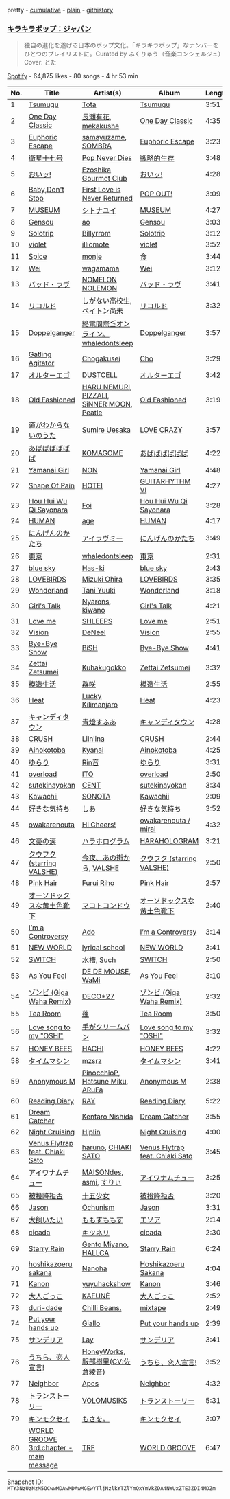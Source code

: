 pretty - [cumulative](/playlists/cumulative/37i9dQZF1DWVlypmfyCIGr.md) - [plain](/playlists/plain/37i9dQZF1DWVlypmfyCIGr) - [githistory](https://github.githistory.xyz/mackorone/spotify-playlist-archive/blob/main/playlists/plain/37i9dQZF1DWVlypmfyCIGr)

### [キラキラポップ：ジャパン](https://open.spotify.com/playlist/37i9dQZF1DWVlypmfyCIGr)

> 独自の進化を遂げる日本のポップ文化。「キラキラポップ」なナンバーをひとつのプレイリストに。Curated by ふくりゅう（音楽コンシェルジュ）Cover: とた

[Spotify](https://open.spotify.com/user/spotify) - 64,875 likes - 80 songs - 4 hr 53 min

| No. | Title | Artist(s) | Album | Length |
|---|---|---|---|---|
| 1 | [Tsumugu](https://open.spotify.com/track/6uqDqDf5OVAyVj6lxwWrAx) | [Tota](https://open.spotify.com/artist/5WIXXPkyVYncLscyUbDrpi) | [Tsumugu](https://open.spotify.com/album/3WJSzExzoaymFUgJNy1ABs) | 3:51 |
| 2 | [One Day Classic](https://open.spotify.com/track/2e382p7DdJlKs9WTiuMVWR) | [長瀬有花](https://open.spotify.com/artist/4eEVWfAuVUPgwMXWQiD4zX), [mekakushe](https://open.spotify.com/artist/0CWyD7hgBLQ7dIUGEDkAWz) | [One Day Classic](https://open.spotify.com/album/69PBBjHEyj6Xs65FUDlYK2) | 4:35 |
| 3 | [Euphoric Escape](https://open.spotify.com/track/3J50EjeL59ZYfJAYmWdLdW) | [samayuzame](https://open.spotify.com/artist/35rpDiXIsvLFJx0KaGvxK2), [SOMBRA](https://open.spotify.com/artist/4FsJdqeI2pBKVDyhGm19Dw) | [Euphoric Escape](https://open.spotify.com/album/6gMqQPVrchyoXtf1aKVnCw) | 3:23 |
| 4 | [衛星十七号](https://open.spotify.com/track/1orWtkpa4ChQZn2sCnThSW) | [Pop Never Dies](https://open.spotify.com/artist/09sIEZ75poO3BQBaQ7EfGm) | [戦略的生存](https://open.spotify.com/album/3YThqweWZRKmnAt8ibr5PM) | 3:48 |
| 5 | [おいッ!](https://open.spotify.com/track/0H3yPNNbn48IaQWUZY38Sm) | [Ezoshika Gourmet Club](https://open.spotify.com/artist/2ulPFZtES2JnmALVsp2ina) | [おいッ!](https://open.spotify.com/album/6JvirXI00xIM9KfBUExYop) | 4:28 |
| 6 | [Baby,Don't Stop](https://open.spotify.com/track/3xK3nC2M3FqxLBJ4MnXITr) | [First Love is Never Returned](https://open.spotify.com/artist/5TSbFJ8iUw0NTXGU9cmasG) | [POP OUT!](https://open.spotify.com/album/1VfpN0zgdLujwepllGpJVo) | 3:09 |
| 7 | [MUSEUM](https://open.spotify.com/track/5ug8HRgPsLGVdclcsho8L5) | [シトナユイ](https://open.spotify.com/artist/0kWlfrKUtyyjipOtWz5gkB) | [MUSEUM](https://open.spotify.com/album/5UOT8OI83xiUFqpkPfr2kv) | 4:27 |
| 8 | [Gensou](https://open.spotify.com/track/1CXHyiojJVoZFDBtrhqWvz) | [ao](https://open.spotify.com/artist/5NUhVvh0ERaLUcVqbUfDhK) | [Gensou](https://open.spotify.com/album/6cn5LTnUmif9ro3cgI3Va6) | 3:03 |
| 9 | [Solotrip](https://open.spotify.com/track/0r3bAaZO1NsoKcWMT6zfEL) | [Billyrrom](https://open.spotify.com/artist/7our8lu1Vk9CLnFEu3JEbc) | [Solotrip](https://open.spotify.com/album/56pMu3efEN0UjMQ55cDDCo) | 3:12 |
| 10 | [violet](https://open.spotify.com/track/7G7ugnWj3iYMCCEYn171lN) | [illiomote](https://open.spotify.com/artist/3WT4BJFKhoWN3Mc8TDcH7v) | [violet](https://open.spotify.com/album/04bHJcq13Fuh20o3pgmDY0) | 3:52 |
| 11 | [Spice](https://open.spotify.com/track/1XtwGDmkdv5A5bvIO4mKSy) | [monje](https://open.spotify.com/artist/5UqQ3L8MFnpqFHW2oUy56Y) | [食](https://open.spotify.com/album/58ZgW2Y0nhJYJs5CAcHCgc) | 3:44 |
| 12 | [Wei](https://open.spotify.com/track/04R4qcTMDKGRN8fbvnQXHy) | [wagamama](https://open.spotify.com/artist/2NKDGm8tCrXcW2fNSASi82) | [Wei](https://open.spotify.com/album/09msF1aEUcan16yDsQ5JKH) | 3:12 |
| 13 | [バッド・ラヴ](https://open.spotify.com/track/3snRYYwhtCnB73oyAB9PDM) | [NOMELON NOLEMON](https://open.spotify.com/artist/3PRXdiVu8lUkeCKw4ZUX4B) | [バッド・ラヴ](https://open.spotify.com/album/0DjAPzvefBWotibQ5nWABf) | 3:41 |
| 14 | [リコルド](https://open.spotify.com/track/5cBPEJMEnXaSw0Jo8Qc690) | [しがない高校生](https://open.spotify.com/artist/2rZpeoqzeYv7h9eDcWWh2D), [ペイトン尚未](https://open.spotify.com/artist/2KTZwhESlFH0iD73y5GTyV) | [リコルド](https://open.spotify.com/album/1666TICCCFGD8ULBURgmJz) | 3:32 |
| 15 | [Doppelganger](https://open.spotify.com/track/2DRE2BQO0J9UY0adRbOBya) | [終電間際≦オンライン。](https://open.spotify.com/artist/0n0p5irFicl5mYADoRl6Ps), [whaledontsleep](https://open.spotify.com/artist/5lEzAveEBteB85UVvKTanp) | [Doppelganger](https://open.spotify.com/album/42d6oX4Z1o52cKPkFX8U2R) | 3:57 |
| 16 | [Gatling Agitator](https://open.spotify.com/track/6cJCRp0DKU6E52caml3uoa) | [Chogakusei](https://open.spotify.com/artist/1o3K28VZiWLErDUMWD6xuo) | [Cho](https://open.spotify.com/album/4nx5OMVxi1M1K2giwuWcWf) | 3:29 |
| 17 | [オルターエゴ](https://open.spotify.com/track/1xQk51ZFXt6Zf7d2xUNSN1) | [DUSTCELL](https://open.spotify.com/artist/6Rs4z6XgltEI01UlDlu98B) | [オルターエゴ](https://open.spotify.com/album/5QAR9vY3vVHQH63oloIr4f) | 3:42 |
| 18 | [Old Fashioned](https://open.spotify.com/track/6ZWKRmmYetfk6LsEVbSIk6) | [HARU NEMURI](https://open.spotify.com/artist/3cn7Ujrlj3rdyuqmOYhBJT), [PIZZALI](https://open.spotify.com/artist/5AIqzRLM5XgtjdCjnbvJx7), [SiNNER MOON](https://open.spotify.com/artist/7uNmdZ8FJkmZjsHEQWM5Xw), [Peatle](https://open.spotify.com/artist/0iIymgyAW3hH5oY7kRMVsp) | [Old Fashioned](https://open.spotify.com/album/3Rv9kwdTjYAdyUsVLz2gZh) | 3:19 |
| 19 | [道がわからないのうた](https://open.spotify.com/track/4RYC8U67s7NDwqDaqMKuKT) | [Sumire Uesaka](https://open.spotify.com/artist/4hRg5l2hXQl3lAzffFF8P8) | [LOVE CRAZY](https://open.spotify.com/album/58BJ7wiVQfAjWE10edl0Ct) | 3:57 |
| 20 | [あばばばばばば](https://open.spotify.com/track/7gd5aLzl5HUV5Rmh6q6fCv) | [KOMAGOME](https://open.spotify.com/artist/4yi7xi9fRysQclHSMAkQpY) | [あばばばばばば](https://open.spotify.com/album/1z7Lkvxu5PEXVLyGmaC7UG) | 4:22 |
| 21 | [Yamanai Girl](https://open.spotify.com/track/0FjrqfaSJ7kAyXKTVvcKva) | [NON](https://open.spotify.com/artist/4YRx01IyUq6BreGGtNHQQk) | [Yamanai Girl](https://open.spotify.com/album/0MqqN9Si1depDg05fURnRu) | 4:48 |
| 22 | [Shape Of Pain](https://open.spotify.com/track/62wzCkyQcYFkfHWjeydjOa) | [HOTEI](https://open.spotify.com/artist/4cShXyYZpvnVZYeE3Oukns) | [GUITARHYTHM VI](https://open.spotify.com/album/3KEmfJwj8Kxq4m5bBxsAp9) | 4:27 |
| 23 | [Hou Hui Wu Qi Sayonara](https://open.spotify.com/track/6Thy3ZNAjcrASK5MeJoruN) | [Foi](https://open.spotify.com/artist/395MrZuV4ZaUrn1QUPu8FB) | [Hou Hui Wu Qi Sayonara](https://open.spotify.com/album/3sIxmcH80UEWVkT8DHRttj) | 3:28 |
| 24 | [HUMAN](https://open.spotify.com/track/2HTPQfPf92R09MFSOaE8nD) | [age](https://open.spotify.com/artist/4LUAh1USHuVZQZsEuovdLg) | [HUMAN](https://open.spotify.com/album/2ff6i92pRXmlG5QpKDOeuU) | 4:17 |
| 25 | [にんげんのかたち](https://open.spotify.com/track/5ASrxqKNIejLvhZ1tUG0sh) | [アイラヴミー](https://open.spotify.com/artist/5E1E14jPqjgoqcE8wxiqxN) | [にんげんのかたち](https://open.spotify.com/album/0qlTtJia2tiKbGViJyYWO9) | 3:49 |
| 26 | [東京](https://open.spotify.com/track/45kKi0Bjxg5BKTp0JWGzuZ) | [whaledontsleep](https://open.spotify.com/artist/5lEzAveEBteB85UVvKTanp) | [東京](https://open.spotify.com/album/6PibSRSLDSrMQZ7YvVfjlF) | 2:31 |
| 27 | [blue sky](https://open.spotify.com/track/3bRvtUxJqqBDr26DY96YDl) | [Has\-ki](https://open.spotify.com/artist/7pvleOZtwMfQPOkZ57czSA) | [blue sky](https://open.spotify.com/album/2g2qJoWRHCL0GZHPiiru5g) | 2:43 |
| 28 | [LOVEBIRDS](https://open.spotify.com/track/5NYZlE8wMHWSL4snS7snIj) | [Mizuki Ohira](https://open.spotify.com/artist/5rNUVqgzCi4FX47RY8n9cx) | [LOVEBIRDS](https://open.spotify.com/album/62btGm0Kjc8bIvyT71euDJ) | 3:35 |
| 29 | [Wonderland](https://open.spotify.com/track/56axXmCSalRuKYgDXWzDW4) | [Tani Yuuki](https://open.spotify.com/artist/0B1ce3uNrzkdm76NXI4mhX) | [Wonderland](https://open.spotify.com/album/4L1SQvuU3XLhaZAJQYyHo8) | 3:18 |
| 30 | [Girl's Talk](https://open.spotify.com/track/25civPyhADnN8dXJwF2CQa) | [Nyarons](https://open.spotify.com/artist/4L5K9BR3qaZQw8QAoMBUta), [kiwano](https://open.spotify.com/artist/2gWOEyfr0ms1TzCQmIQ2IS) | [Girl's Talk](https://open.spotify.com/album/4MtXdronHrbBE840OhUpgX) | 4:21 |
| 31 | [Love me](https://open.spotify.com/track/6QRG53SfAxRc0oS7vfgK8u) | [SHLEEPS](https://open.spotify.com/artist/745YEFJFCwemyxuihkqfri) | [Love me](https://open.spotify.com/album/5M3pxbX6nawvarcwXVKeko) | 2:51 |
| 32 | [Vision](https://open.spotify.com/track/23XrHUUpHpIlTvhPfw7mHs) | [DeNeel](https://open.spotify.com/artist/4Z4FrPA5tZFztkxVw4XfdX) | [Vision](https://open.spotify.com/album/2e8OsI6dzPtr6dNPls4m1m) | 2:55 |
| 33 | [Bye\-Bye Show](https://open.spotify.com/track/7pBLnIBcAqIQ2NHVvJeNfA) | [BiSH](https://open.spotify.com/artist/0ebinq3ZTOQAJNag4sBTJj) | [Bye\-Bye Show](https://open.spotify.com/album/3kL7hk71Spv76STO0skLct) | 4:41 |
| 34 | [Zettai Zetsumei](https://open.spotify.com/track/6b0Zum1HFQruf0TfAdKhVS) | [Kuhakugokko](https://open.spotify.com/artist/1t2jU16aGbeRc63vVMf1Zn) | [Zettai Zetsumei](https://open.spotify.com/album/0WaQ5J5l4bmJVWtuAitTm5) | 3:32 |
| 35 | [模造生活](https://open.spotify.com/track/0mlmRONHLguKunhEmzmj4l) | [群咲](https://open.spotify.com/artist/7IvxuWvEbn7WlpW1ak79ZS) | [模造生活](https://open.spotify.com/album/1ceyHgwBqieyb9NyqfxPmz) | 2:55 |
| 36 | [Heat](https://open.spotify.com/track/0W9ZNXpTcdYrRFddGttATh) | [Lucky Kilimanjaro](https://open.spotify.com/artist/2V8UZPMR1EbkXhzvEGBTrV) | [Heat](https://open.spotify.com/album/6YnhFXZM5tJcBCY7BehT8L) | 4:23 |
| 37 | [キャンディタウン](https://open.spotify.com/track/0sGavSZJ5UGvFbu3hjCOJj) | [青燈すふあ](https://open.spotify.com/artist/55sT1MVbYs30VcclndJNUg) | [キャンディタウン](https://open.spotify.com/album/5PaDjLDPl2U7G3Z6o0lTHx) | 4:28 |
| 38 | [CRUSH](https://open.spotify.com/track/0uPZfIYeaGtGAIHpGSh54t) | [Lilniina](https://open.spotify.com/artist/2sQQn4m6eLqk0wt3TOkaGw) | [CRUSH](https://open.spotify.com/album/5zTdHcu3znLImf0IMnwFlH) | 2:44 |
| 39 | [Ainokotoba](https://open.spotify.com/track/4V6VeEWODTexeZcxtNTkwq) | [Kyanai](https://open.spotify.com/artist/42ogLtXLVjZryRz9j1zvOm) | [Ainokotoba](https://open.spotify.com/album/2vhhT7EjOboMtOGOSiA82b) | 4:25 |
| 40 | [ゆらり](https://open.spotify.com/track/1iYhCf64iv0IDFAMrzyMnU) | [Rin音](https://open.spotify.com/artist/2sd5k8N8cAOm6Q8OCcePw4) | [ゆらり](https://open.spotify.com/album/6IyVIDV21dBy08woNYXlxa) | 3:31 |
| 41 | [overload](https://open.spotify.com/track/3HmaH6cEq2LUiVa1SCaAOd) | [ITO](https://open.spotify.com/artist/6rrrZh0srrnPzkTb6amBKi) | [overload](https://open.spotify.com/album/4HQfUEgyiQF1GBmLBsmNJJ) | 2:50 |
| 42 | [sutekinayokan](https://open.spotify.com/track/3HdraRtGh393u0tReJvowO) | [CENT](https://open.spotify.com/artist/6XoPPVd3Cqm3yXoZAdn8ms) | [sutekinayokan](https://open.spotify.com/album/0pnmpigc5o0EWTHeZNJOyf) | 3:34 |
| 43 | [Kawachii](https://open.spotify.com/track/1TCmRCVq4zHv5J6TL1R82j) | [SONOTA](https://open.spotify.com/artist/2Y7Zj5NejaoroU2zwdSmzj) | [Kawachii](https://open.spotify.com/album/2lwBuoOFtf8QH6UDoiyUPK) | 2:09 |
| 44 | [好きな気持ち](https://open.spotify.com/track/2mZZxQTBfpay8z9hqQ4yeR) | [しあ](https://open.spotify.com/artist/0t9Z53mBNF8MZgQS07lREZ) | [好きな気持ち](https://open.spotify.com/album/74rrGU8sNfVye9wUSMkHiO) | 3:52 |
| 45 | [owakarenouta](https://open.spotify.com/track/4C65IuYtA8GZBohId1eqJ1) | [Hi Cheers!](https://open.spotify.com/artist/3FtZDTzCnJcwj722rHC53o) | [owakarenouta / mirai](https://open.spotify.com/album/1VbzxMgGou89TskGjqSYaS) | 4:32 |
| 46 | [文豪の涙](https://open.spotify.com/track/0XI0RreFdKwjK5v7JwLxH5) | [ハラホログラム](https://open.spotify.com/artist/7j0TunUne7L9eZVQCWsCDX) | [HARAHOLOGRAM](https://open.spotify.com/album/1NQskgMjLYSipd1u4TiVQi) | 3:21 |
| 47 | [クウフク \(starring VALSHE\)](https://open.spotify.com/track/3nM0q6UoSaxxfeU81Sb8s5) | [今夜、あの街から](https://open.spotify.com/artist/3CIypr428k5fChS6LK790Y), [VALSHE](https://open.spotify.com/artist/3RbqLuOD3CrWxEpXeyMbS3) | [クウフク \(starring VALSHE\)](https://open.spotify.com/album/6ggasRuWfhDyzfDCu0aWQn) | 2:50 |
| 48 | [Pink Hair](https://open.spotify.com/track/62ZXOrUNBpa5DAiP3tE19s) | [Furui Riho](https://open.spotify.com/artist/6OgsusVzVrkzCvbXpv6GWh) | [Pink Hair](https://open.spotify.com/album/2M6ubuh4ne6Vjvrx8MUs2t) | 2:57 |
| 49 | [オーソドックスな黄土色靴下](https://open.spotify.com/track/27l55OrabliT7c0VbMTyLq) | [マコトコンドウ](https://open.spotify.com/artist/5LGNw6Zr6yaFM9px1QiTwc) | [オーソドックスな黄土色靴下](https://open.spotify.com/album/1pmttvvn8D8IaaWsmsaLql) | 2:40 |
| 50 | [I’m a Controversy](https://open.spotify.com/track/7JATH77DeeEJL69Au9osjM) | [Ado](https://open.spotify.com/artist/6mEQK9m2krja6X1cfsAjfl) | [I’m a Controversy](https://open.spotify.com/album/28nsX0whh8XuEMgYfqbrOd) | 3:14 |
| 51 | [NEW WORLD](https://open.spotify.com/track/2NV1QtANnDa9daeiPvgtLz) | [lyrical school](https://open.spotify.com/artist/6V7cWMccRQEiOWSqygWYeK) | [NEW WORLD](https://open.spotify.com/album/6t0gVbvHburczRTE7QZHHA) | 3:41 |
| 52 | [SWITCH](https://open.spotify.com/track/19zY5vRiJJ5FicLWQwK4BW) | [水槽](https://open.spotify.com/artist/67dtSHfEqrggSaOaicpaXq), [Such](https://open.spotify.com/artist/0m7tILDYjOZCFFVVGmI3io) | [SWITCH](https://open.spotify.com/album/62zSV6pQ8vcjuRuvDAfhJy) | 2:50 |
| 53 | [As You Feel](https://open.spotify.com/track/2enuOxReomNclhihZgFcWc) | [DE DE MOUSE](https://open.spotify.com/artist/1mZtAFuxFAgqmTCqfKLWoj), [WaMi](https://open.spotify.com/artist/1qanQeBBRpAXORMg7BdCol) | [As You Feel](https://open.spotify.com/album/3qgCPRV7oOjfi9oC6RDkUJ) | 3:10 |
| 54 | [ゾンビ \(Giga Waha Remix\)](https://open.spotify.com/track/4neEg2k1bCKxlvfclgAA2m) | [DECO\*27](https://open.spotify.com/artist/7kZTWx6cRLc0TSRPq1XBMP) | [ゾンビ \(Giga Waha Remix\)](https://open.spotify.com/album/0t8zeaayzdDn05KEqoqVzz) | 2:32 |
| 55 | [Tea Room](https://open.spotify.com/track/1lcwhGemU3erl80ej7x4RP) | [蓬](https://open.spotify.com/artist/2L9zOaBk8ZPdpAsST5VZnF) | [Tea Room](https://open.spotify.com/album/2Wwkiekt8WxIMc7KesuX3l) | 3:50 |
| 56 | [Love song to my "OSHI"](https://open.spotify.com/track/0ubiPwz3b8p2wI0FW8jfLT) | [手がクリームパン](https://open.spotify.com/artist/6geY1qz5UkWhIMQxp3oHCr) | [Love song to my "OSHI"](https://open.spotify.com/album/2m2vlrEhhE7JiYLvCYjNPf) | 3:32 |
| 57 | [HONEY BEES](https://open.spotify.com/track/7DFHnieDGomibXxejRvDL8) | [HACHI](https://open.spotify.com/artist/2ksMoRs5T9ErEe5H7gxv7C) | [HONEY BEES](https://open.spotify.com/album/2nD0V1GDGFDLwHpC04p4XQ) | 4:22 |
| 58 | [タイムマシン](https://open.spotify.com/track/5hja6HmssjRN5ArVy2BHHO) | [mzsrz](https://open.spotify.com/artist/6RaKDCLMev1GH8xYSEDPr6) | [タイムマシン](https://open.spotify.com/album/1h85KwTCv0qIJhh26rPuci) | 3:41 |
| 59 | [Anonymous M](https://open.spotify.com/track/3KJYWVPZB20Sjq1Wmf5zMK) | [PinocchioP](https://open.spotify.com/artist/3b7jPCedJ2VH4l4rcOTvNC), [Hatsune Miku](https://open.spotify.com/artist/6pNgnvzBa6Bthsv8SrZJYl), [ARuFa](https://open.spotify.com/artist/76CmvvQghvs9L0ymu5GgCd) | [Anonymous M](https://open.spotify.com/album/4v6hjCmsYY8lqubib47vhw) | 2:38 |
| 60 | [Reading Diary](https://open.spotify.com/track/7EjWL5NJ6k0azfmBYUJh1Q) | [RAY](https://open.spotify.com/artist/11XXERdBUPHGsCBbpyaMwz) | [Reading Diary](https://open.spotify.com/album/3FUWthsRxNJdmffNsdtLgW) | 5:22 |
| 61 | [Dream Catcher](https://open.spotify.com/track/2F7QEmeNDUlAWe9b4JYHyI) | [Kentaro Nishida](https://open.spotify.com/artist/5eOkeSZX1AY9Ted4BksGc3) | [Dream Catcher](https://open.spotify.com/album/0PuOZs22I6a30tAsZrMdBc) | 3:55 |
| 62 | [Night Cruising](https://open.spotify.com/track/0BLD3ShD5ZPNaYQHIWgXxb) | [Hiplin](https://open.spotify.com/artist/7kBLcEkquJFcV7lk9MkKBM) | [Night Cruising](https://open.spotify.com/album/0zqsPnIdwqEGQs0VT7idAY) | 4:00 |
| 63 | [Venus Flytrap feat\. Chiaki Sato](https://open.spotify.com/track/1YXrGKtu8iNnBl1tL6EvdH) | [haruno](https://open.spotify.com/artist/0e38gC4yKt5f26icSfhP5u), [CHIAKI SATO](https://open.spotify.com/artist/7fD1pCIsnPsUt6mHizHGnt) | [Venus Flytrap feat\. Chiaki Sato](https://open.spotify.com/album/0RjeR3PLe9fCu7G3bQh96v) | 3:45 |
| 64 | [アイワナムチュー](https://open.spotify.com/track/21zl36W7QoaVy5MMxAvfcv) | [MAISONdes](https://open.spotify.com/artist/7LTiBdByoaUd329wCpmMcM), [asmi](https://open.spotify.com/artist/3UY1KK0iXeC0mpaK0ltFza), [すりぃ](https://open.spotify.com/artist/29XdcKZcwr9ikcmxud5UEa) | [アイワナムチュー](https://open.spotify.com/album/1JNzKXrtkaXgn5y96johqC) | 3:25 |
| 65 | [被投降拒否](https://open.spotify.com/track/2418Fk5NVnl4N5ZTDfcs9Q) | [十五少女](https://open.spotify.com/artist/4QmLN7dXAOKWnZO9efWX5d) | [被投降拒否](https://open.spotify.com/album/22Qy8HmpYLag0rGt6knQ1E) | 3:20 |
| 66 | [Jason](https://open.spotify.com/track/6LOXis0yOyta76zzEXw2jm) | [Ochunism](https://open.spotify.com/artist/3w5Y9qujoqMYzjk6aIgpnS) | [Jason](https://open.spotify.com/album/010nh9w1azJR6xFMC0d8he) | 3:31 |
| 67 | [犬飼いたい](https://open.spotify.com/track/7KgYoTosoe8dHTSDhR8XZD) | [ももすももす](https://open.spotify.com/artist/09xFgYi2WMH18mnuipigzN) | [エソア](https://open.spotify.com/album/5vhRkmymrV6xkSL4l0e4gz) | 2:14 |
| 68 | [cicada](https://open.spotify.com/track/1qX36fV2yAbWlFUyQRhedy) | [キツネリ](https://open.spotify.com/artist/3cs71Y6sIFFPBg8DVRluUj) | [cicada](https://open.spotify.com/album/5IDNEvneDygTkbQxavrSPW) | 2:30 |
| 69 | [Starry Rain](https://open.spotify.com/track/6uxy0ES90fPnh4Fyk3nX8N) | [Gento Miyano](https://open.spotify.com/artist/51gAaIWEtQtuCqSNY68F0Q), [HALLCA](https://open.spotify.com/artist/0bFUkhsy4K5uR0Sg7Ov21z) | [Starry Rain](https://open.spotify.com/album/3WVqj3U7mhSKqY1OCED1Z3) | 6:24 |
| 70 | [hoshikazoeru sakana](https://open.spotify.com/track/2dvgkduHZNDtigZkUXNe9d) | [Nanoha](https://open.spotify.com/artist/1dKIwpZC0es8Odqef3Msib) | [Hoshikazoeru Sakana](https://open.spotify.com/album/3alqNvTkbwCCgETi3BBwnA) | 4:04 |
| 71 | [Kanon](https://open.spotify.com/track/0urxiDCaqzQY1VpQV7xyhc) | [yuyuhackshow](https://open.spotify.com/artist/02ILgnFVp5SRTBJTtK2yTN) | [Kanon](https://open.spotify.com/album/5Ig844B9j1vhvXXfttbEaP) | 3:46 |
| 72 | [大人ごっこ](https://open.spotify.com/track/273yBcxenwDAsEeITLjvKK) | [KAFUNÉ](https://open.spotify.com/artist/7bNRhxhTWymWZpS31aE9qG) | [大人ごっこ](https://open.spotify.com/album/0wVAJ6fb4Iq1P9fwH2sYSY) | 2:52 |
| 73 | [duri\-dade](https://open.spotify.com/track/0GICGYQ4jo82uSUScCdpxm) | [Chilli Beans.](https://open.spotify.com/artist/48apiuEaHdddhdRvfFjPB7) | [mixtape](https://open.spotify.com/album/3kbR4fhps595HxImAmVHvY) | 2:49 |
| 74 | [Put your hands up](https://open.spotify.com/track/7M5DacTkePTIEosODrhiPj) | [Giallo](https://open.spotify.com/artist/4BlSVJE8kmeUwTaDYLZgwU) | [Put your hands up](https://open.spotify.com/album/3L6g4QNAfh8lhsGGfwCi9A) | 2:39 |
| 75 | [サンデリア](https://open.spotify.com/track/3gHZcxvaRmLY5hSShtNbIQ) | [Lay](https://open.spotify.com/artist/3vF4TbdonN1HctKxpynbZY) | [サンデリア](https://open.spotify.com/album/6q2iufW3GkhHrQcRi5udnm) | 3:41 |
| 76 | [うちら、恋人宣言!](https://open.spotify.com/track/0nOgHEP4bSbsdM9dcDewUz) | [HoneyWorks](https://open.spotify.com/artist/40oxjbVm3kdeyJEiGsKrmd), [服部樹里\(CV:佐倉綾音\)](https://open.spotify.com/artist/01NcNfcHfdCwrHIuALeHJ0) | [うちら、恋人宣言!](https://open.spotify.com/album/0dPd4BQ2biUglqCLh23hOV) | 3:52 |
| 77 | [Neighbor](https://open.spotify.com/track/5Gfd9OVeGAntRYosUS0ZCy) | [Apes](https://open.spotify.com/artist/0kbl25Zya0X7bHFgPLcXQ4) | [Neighbor](https://open.spotify.com/album/4SMsvmN93mpnD23tZXZikV) | 4:32 |
| 78 | [トランストーリー](https://open.spotify.com/track/78n5maDrY56Kb0ipAmYt3w) | [VOLOMUSIKS](https://open.spotify.com/artist/5gBPLClN3Jo2oU8itZFSiq) | [トランストーリー](https://open.spotify.com/album/4O5SefXoqNecNPW3LgitIW) | 5:31 |
| 79 | [キンモクセイ](https://open.spotify.com/track/4Dc7HhgTf3lvnOEk8kaSCU) | [もさを。](https://open.spotify.com/artist/71KI7v1YqVU8cIFzBl47dh) | [キンモクセイ](https://open.spotify.com/album/2cF3FboitdxvaADTCzWWmQ) | 3:07 |
| 80 | [WORLD GROOVE 3rd.chapter \- main message](https://open.spotify.com/track/51TXAX6tcwb9ezYkeWSbet) | [TRF](https://open.spotify.com/artist/74UwkYjA5WAPyrTYFO3mW9) | [WORLD GROOVE](https://open.spotify.com/album/0sObqoToUo9FDX2Yjh1jYk) | 6:47 |

Snapshot ID: `MTY3NzUzNzM5OCwwMDAwMDAwMGEwYTljNzlkYTZlYmQxYmVkZDA4NWUxZTE3ZDI4MDZm`
